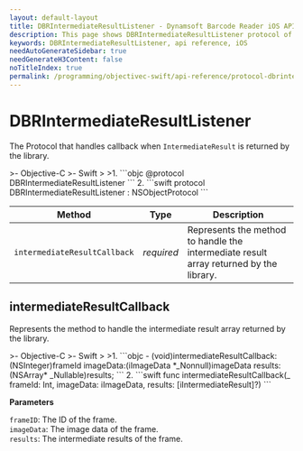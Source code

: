 ```yaml
---
layout: default-layout
title: DBRIntermediateResultListener - Dynamsoft Barcode Reader iOS API Reference
description: This page shows DBRIntermediateResultListener protocol of Dynamsoft Barcode Reader for iOS SDK.
keywords: DBRIntermediateResultListener, api reference, iOS
needAutoGenerateSidebar: true
needGenerateH3Content: false
noTitleIndex: true
permalink: /programming/objectivec-swift/api-reference/protocol-dbrintermediateresultdelegate.html
---
```


# DBRIntermediateResultListener

The Protocol that handles callback when `IntermediateResult` is returned by the library.

<div class="sample-code-prefix"></div>
>- Objective-C
>- Swift
>
>1. 
```objc
@protocol DBRIntermediateResultListener <NSObject>
```
2. 
```swift
protocol DBRIntermediateResultListener : NSObjectProtocol
```

| Method | Type | Description |
| ------ | ---- | ----------- |
| `intermediateResultCallback` | *required* | Represents the method to handle the intermediate result array returned by the library. |

## intermediateResultCallback

Represents the method to handle the intermediate result array returned by the library.



<div class="sample-code-prefix"></div>
>- Objective-C
>- Swift
>
>1. 
```objc
- (void)intermediateResultCallback:(NSInteger)frameId imageData:(iImageData *_Nonnull)imageData results:(NSArray<iIntermediateResult*>* _Nullable)results;
```
2. 
```swift
func intermediateResultCallback(_ frameId: Int, imageData: iImageData, results: [iIntermediateResult]?)
```

**Parameters**

`frameID`: The ID of the frame.  
`imageData`: The image data of the frame.  
`results`: The intermediate results of the frame.
